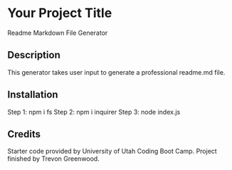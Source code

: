 # Your Project Title

Readme Markdown File Generator


## Description 

This generator takes user input to generate a professional readme.md file.


## Installation

Step 1: npm i fs
Step 2: npm i inquirer
Step 3: node index.js

## Credits

Starter code provided by University of Utah Coding Boot Camp. Project finished by Trevon Greenwood.


